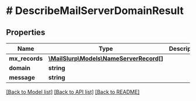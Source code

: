 # # DescribeMailServerDomainResult

## Properties

Name | Type | Description | Notes
------------ | ------------- | ------------- | -------------
**mx_records** | [**\MailSlurp\Models\NameServerRecord[]**](NameServerRecord) |  | [optional] 
**domain** | **string** |  | [optional] 
**message** | **string** |  | [optional] 

[[Back to Model list]](../../README#documentation-for-models) [[Back to API list]](../../README#documentation-for-api-endpoints) [[Back to README]](../../README)


